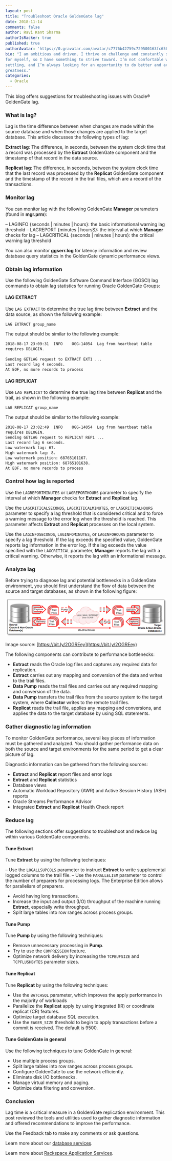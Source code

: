 ```yaml
---
layout: post
title: "Troubleshoot Oracle GoldenGate lag"
date: 2018-11-14
comments: false
author: Ravi Kant Sharma
authorIsRacker: true
published: true
authorAvatar: 'https://0.gravatar.com/avatar/c7776b42759c729500163fc6588221ac'
bio: "I am ambitious and driven. I thrive on challenge and constantly set goals
for myself, so I have something to strive toward. I’m not comfortable with
settling, and I’m always looking for an opportunity to do better and achieve
greatness."
categories:
  - Oracle
---
```


This blog offers suggestions for troubleshooting issues with Oracle&reg;
GoldenGate lag.

<!--more-->

### What is lag?

Lag is the time difference between when changes are made within the source
database and when those changes are applied to the target database. This article
discusses the following types of lag:

**Extract lag**: The difference, in seconds, between the system clock time that
a record was processed by the **Extract** GoldenGate component and the timestamp
of that record in the data source.

**Replicat lag**: The difference, in seconds, between the system clock time that
the last record was processed by the **Replicat** GoldenGate component and the
timestamp of the record in the trail files, which are a record of the transactions.

### Monitor lag

You can monitor lag with the following GoldenGate **Manager** parameters (found in
**mgr.prm**):

–  LAGINFO {seconds | minutes | hours}: the basic informational warning lag threshold
–  LAGREPORT {minutes | hoursS}: the interval at which **Manager** checks for lag
–  LAGCRITICAL {seconds | minutes | hours}: the critical warning lag threshold

You can also monitor **ggserr.log** for latency information and review database
query statistics in the GoldenGate dynamic performance views.

### Obtain lag information

Use the following GoldenGate Software Command Interface (GGSCI) lag commands to
obtain lag statistics for running Oracle GoldenGate Groups:

#### LAG EXTRACT

Use `LAG EXTRACT` to determine the true lag time between **Extract** and the data
source, as shown the following example:

    LAG EXTRACT group_name

The output should be similar to the following example:

    2018-08-17 23:09:31  INFO    OGG-14054  Lag from heartbeat table requires DBLOGIN.

    Sending GETLAG request to EXTRACT EXT1 ...
    Last record lag 4 seconds.
    At EOF, no more records to process

#### LAG REPLICAT

Use `LAG REPLICAT` to determine the true lag time between **Replicat** and the
trail, as shown in the following example:

    LAG REPLICAT group_name

The output should be similar to the following example:

    2018-08-17 23:02:49  INFO    OGG-14054  Lag from heartbeat table requires DBLOGIN.
    Sending GETLAG request to REPLICAT REP1 ...
    Last record lag 6 seconds.
    Low watermark lag: 67.
    High watermark lag: 8.
    Low watermark position: 68765101167.
    High watermark position: 68765101638.
    At EOF, no more records to process

### Control how lag is reported

Use the `LAGREPORTMINUTES` or `LAGREPORTHOURS` parameter to specify the interval
at which **Manager** checks for **Extract** and **Replicat** lag.

Use the `LAGCRITICALSECONDS`, `LAGCRITICALMINUTES`, or `LAGCRITICALHOURS`
parameter to specify a lag threshold that is considered critical and to force a
warning message to the error log when the threshold is reached. This parameter
affects **Extract** and **Replicat** processes on the local system.

Use the `LAGINFOSECONDS`, `LAGINFOMINUTES`, or `LAGINFOHOURS` parameter to
specify a lag threshold. If the lag exceeds the specified value, GoldenGate
reports lag information in the error log. If the lag exceeds the value specified
with the `LAGCRITICAL` parameter, **Manager** reports the lag with a critical
warning. Otherwise, it reports the lag with an informational message.

### Analyze lag

Before trying to diagnose lag and potential bottlenecks in a GoldenGate
environment, you should first understand the flow of data between the source and
target databases, as shown in the following figure:

![](Picture1.png)

Image source: [https://bit.ly/2OGREey](https://bit.ly/2OGREey)

The following components can contribute to performance bottlenecks:

- **Extract** reads the Oracle log files and captures any required data for
  replication.
- **Extract** carries out any mapping and conversion of the data and writes
  to the trail files.
- **Data Pump** reads the trail files and carries out any required mapping and
  conversion of the data.
- **Data Pump** transfers the trail files from the source system to the target
  system, where **Collector** writes to the remote trail files.
- **Replicat** reads the trail file, applies any mapping and conversions, and
  applies the data to the target database by using SQL statements.

### Gather diagnostic lag information

To monitor GoldenGate performance, several key pieces of information must be
gathered and analyzed. You should gather performance data on both the source
and target environments for the same period to get a clear picture of lag.

Diagnostic information can be gathered from the following sources:

-  **Extract** and **Replicat** report files and error logs
-  **Extract** and **Replicat** statistics
-  Database views
-  Automatic Workload Repository (AWR) and Active Session History (ASH) reports
-  Oracle Streams Performance Advisor
-  Integrated **Extract** and **Replicat** Health Check report

### Reduce lag

The following sections offer suggestions to troubleshoot and reduce lag within
various GoldenGate components.

#### Tune Extract

Tune **Extract** by using the following techniques:

–  Use the `LOGALLSUPCOLS` parameter to instruct **Extract** to write
   supplemental logged columns to the trail file.
–  Use the `PARALLELISM` parameter to control the number of preparers for
   processing logs. The Enterprise Edition allows for parallelism of preparers.
-  Avoid having long transactions.
-  Increase the input and output (I/O) throughput of the machine running
   **Extract**, especially write throughput.
-  Split large tables into row ranges across process groups.

#### Tune Pump

Tune **Pump** by using the following techniques:

-  Remove unnecessary processing in **Pump**.
-  Try to use the `COMPRESSION` feature.
-  Optimize network delivery by increasing the `TCPBUFSIZE` and `TCPFLUSHBYTES`
   parameter sizes.

#### Tune Replicat

Tune **Replicat** by using the following techniques:

-  Use the `BATCHSQL` parameter, which improves the apply performance in the
   majority of workloads
-  Parallelize the **Replicat** apply by using integrated (IR) or coordinate
   replicat (CR) features.
-  Optimize target database SQL execution.
-  Use the `EAGER_SIZE` threshold to begin to apply transactions before a
   commit is received. The default is 9500.

#### Tune GoldenGate in general

Use the following techniques to tune GoldenGate in general:

-	Use multiple process groups.
-  Split large tables into row ranges across process groups.
-	Configure GoldenGate to use the network efficiently.
-	Eliminate disk I/O bottlenecks.
-	Manage virtual memory and paging.
-	Optimize data filtering and conversion.

### Conclusion

Lag time is a critical measure in a GoldenGate replication environment. This
post reviewed the tools and utilities used to gather diagnostic information
and offered recommendations to improve the performance.

Use the Feedback tab to make any comments or ask questions.

Learn more about our [database services](https://www.rackspace.com/dba-services).

Learn more about [Rackspace Application Services](https://www.rackspace.com/application-management).
